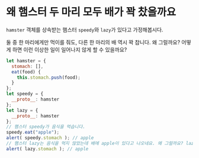 # 왜 햄스터 두 마리 모두 배가 꽉 찼을까요

`hamster` 객체를 상속받는 햄스터 `speedy`와 `lazy`가 있다고 가정해봅시다.

둘 중 한 마리에게만 먹이를 줘도, 다른 한 마리의 배 역시 꽉 찹니다. 왜 그럴까요? 어떻게 하면 이런 이상한 일이 일어나지 않게 할 수 있을까요?

```js run
let hamster = {
  stomach: [],
  eat(food) {
    this.stomach.push(food);
  }
};
let speedy = {
  __proto__: hamster
};
let lazy = {
  __proto__: hamster
};
// 햄스터 speedy가 음식을 먹습니다.
speedy.eat("apple");
alert( speedy.stomach ); // apple
// 햄스터 lazy는 음식을 먹지 않았는데 배에 apple이 있다고 나오네요. 왜 그럴까요? lazy는 배가 비어있도록 고쳐주세요.
alert( lazy.stomach ); // apple
```
